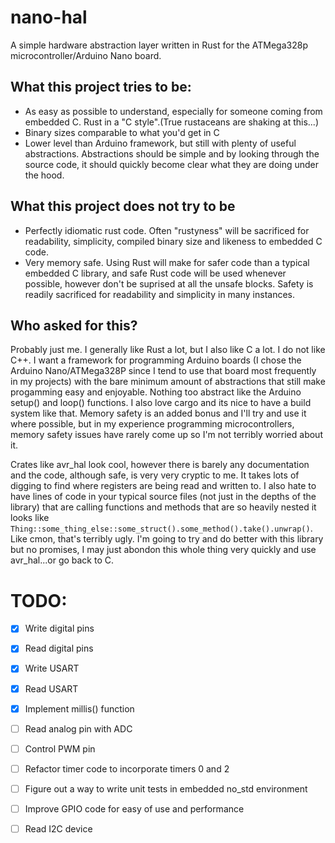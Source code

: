 # nano-hal
A simple hardware abstraction layer written in Rust
for the ATMega328p microcontroller/Arduino Nano board. 

## What this project tries to be:
- As easy as possible to understand, especially for someone coming from 
embedded C. Rust in a "C style".(True rustaceans are shaking at this...)
- Binary sizes comparable to what you'd get in C
- Lower level than Arduino framework, but still with plenty
of useful abstractions. Abstractions should be simple and 
by looking through the source code, it should quickly become
clear what they are doing under the hood.

## What this project does not try to be 
- Perfectly idiomatic rust code. Often "rustyness" will be 
sacrificed for readability, simplicity, compiled binary size
and likeness to embedded C code.
- Very memory safe. Using Rust will make for safer code than a 
typical embedded C library, and safe Rust code will be used whenever 
possible, however don't be suprised at all the
unsafe blocks. Safety is readily sacrificed for readability and simplicity 
in many instances.

## Who asked for this?
Probably just me. I generally like Rust a lot, but I also like C a lot. 
I do not like C++. I want a framework for programming
Arduino boards (I chose the Arduino Nano/ATMega328P since I tend to use that
board most frequently in my projects) with the bare minimum amount of abstractions
that still make progamming easy and enjoyable. Nothing too abstract like the Arduino
setup() and loop() functions. I also love cargo and its nice to have a build system
like that. Memory safety is an added bonus and I'll try and use it where possible,
but in my experience programming microcontrollers, memory safety issues have rarely
come up so I'm not terribly worried about it.

Crates like avr_hal look cool, however there is barely any documentation 
and the code, although safe, is very very cryptic to me. It takes lots of
digging to find where registers are being read and written to. I also hate to have
lines of code in your typical source files (not just in the depths of the library) 
that are calling functions and methods that are so heavily nested it 
looks like `Thing::some_thing_else::some_struct().some_method().take().unwrap()`. Like cmon,
that's terribly ugly. I'm going to try and do better with this library but no promises,
I may just abondon this whole thing very quickly and use avr_hal...or go back to C.

# TODO:
- [x] Write digital pins
- [x] Read digital pins
- [x] Write USART
- [x] Read USART
- [x] Implement millis() function
- [ ] Read analog pin with ADC
- [ ] Control PWM pin
- [ ] Refactor timer code to incorporate timers 0 and 2
- [ ] Figure out a way to write unit tests in embedded no_std environment
- [ ] Improve GPIO code for easy of use and performance
- [ ] Read I2C device

